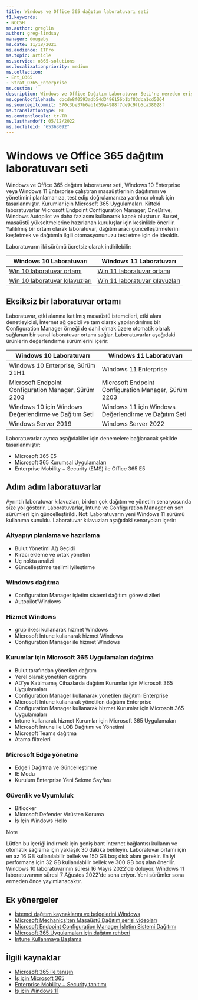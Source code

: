 ```yaml
---
title: Windows ve Office 365 dağıtım laboratuvarı seti
f1.keywords:
- NOCSH
ms.author: greglin
author: greg-lindsay
manager: dougeby
ms.date: 11/18/2021
ms.audience: ITPro
ms.topic: article
ms.service: o365-solutions
ms.localizationpriority: medium
ms.collection:
- Ent_O365
- Strat_O365_Enterprise
ms.custom: ''
description: Windows ve Office Dağıtım Laboratuvar Seti'ne nereden erişeceğiniz hakkında bilgi edinin.
ms.openlocfilehash: cbcde8f0593adb54d3496156b1bf83dca1cd5064
ms.sourcegitcommit: 570c3be37b6ab1d59a4988f7de9c9fb5ca38028f
ms.translationtype: MT
ms.contentlocale: tr-TR
ms.lasthandoff: 05/12/2022
ms.locfileid: "65363092"
---
```

# <a name="windows-and-office-365-deployment-lab-kit"></a>Windows ve Office 365 dağıtım laboratuvarı seti

Windows ve Office 365 dağıtım laboratuvar seti, Windows 10 Enterprise veya Windows 11 Enterprise çalıştıran masaüstlerinin dağıtımını ve yönetimini planlamanıza, test edip doğrulamanıza yardımcı olmak için tasarlanmıştır. Kurumlar için Microsoft 365 Uygulamaları. Kitteki laboratuvarlar Microsoft Endpoint Configuration Manager, OneDrive, Windows Autopilot ve daha fazlasını kullanarak kapak oluşturur. Bu set, masaüstü yükseltmelerine hazırlanan kuruluşlar için kesinlikle önerilir. Yalıtılmış bir ortam olarak laboratuvar, dağıtım aracı güncelleştirmelerini keşfetmek ve dağıtımla ilgili otomasyonunuzu test etme için de idealdir.

Laboratuvarın iki sürümü ücretsiz olarak indirilebilir:  

|Windows 10 Laboratuvarı|Windows 11 Laboratuvarı|
|---|---|
|[Win 10 laboratuvar ortamı](https://download.microsoft.com/download/3/3/a/33a3c7d7-b393-4f78-9b90-2d5eb7fd98e8/Win10_21H1_lab.zip)|[Win 11 laboratuvar ortamı](https://download.microsoft.com/download/9/d/9/9d9e278e-a1ea-4704-85e1-cb24f3806f45/Win11_Lab_Guides_05.09.zip)|
|[Win 10 laboratuvar kılavuzları](https://download.microsoft.com/download/3/3/a/33a3c7d7-b393-4f78-9b90-2d5eb7fd98e8/Win10_21H1_lab_guides.zip)|[Win 11 laboratuvar kılavuzları](https://download.microsoft.com/download/9/d/9/9d9e278e-a1ea-4704-85e1-cb24f3806f45/Win11_Lab_Guides_05.09.zip)|

## <a name="a-complete-lab-environment"></a>Eksiksiz bir laboratuvar ortamı

Laboratuvar, etki alanına katılmış masaüstü istemcileri, etki alanı denetleyicisi, İnternet ağ geçidi ve tam olarak yapılandırılmış bir Configuration Manager örneği de dahil olmak üzere otomatik olarak sağlanan bir sanal laboratuvar ortamı sağlar. Laboratuvarlar aşağıdaki ürünlerin değerlendirme sürümlerini içerir:

|Windows 10 Laboratuvarı|Windows 11 Laboratuvarı|
|---|---|
|Windows 10 Enterprise, Sürüm 21H1|Windows 11 Enterprise|
|Microsoft Endpoint Configuration Manager, Sürüm 2203|Microsoft Endpoint Configuration Manager, Sürüm 2203|
|Windows 10 için Windows Değerlendirme ve Dağıtım Seti|Windows 11 için Windows Değerlendirme ve Dağıtım Seti|
|Windows Server 2019|Windows Server 2022|

Laboratuvarlar ayrıca aşağıdakiler için denemelere bağlanacak şekilde tasarlanmıştır:

- Microsoft 365 E5
- Microsoft 365 Kurumsal Uygulamaları
- Enterprise Mobility + Security (EMS) ile Office 365 E5

## <a name="step-by-step-labs"></a>Adım adım laboratuvarlar

Ayrıntılı laboratuvar kılavuzları, birden çok dağıtım ve yönetim senaryosunda size yol gösterir. Laboratuvarlar, Intune ve Configuration Manager en son sürümleri için güncelleştirildi. Not: Laboratuvarın yeni Windows 11 sürümü kullanıma sunuldu. Laboratuvar kılavuzları aşağıdaki senaryoları içerir:

### <a name="plan-and-prepare-infrastructure"></a>Altyapıyı planlama ve hazırlama

- Bulut Yönetimi Ağ Geçidi
- Kiracı ekleme ve ortak yönetim
- Uç nokta analizi
- Güncelleştirme teslimi iyileştirme

### <a name="deploy-windows"></a>Windows dağıtma

- Configuration Manager işletim sistemi dağıtımı görev dizileri
- Autopilot'Windows

### <a name="service-windows"></a>Hizmet Windows

- grup ilkesi kullanarak hizmet Windows
- Microsoft Intune kullanarak hizmet Windows
- Configuration Manager ile hizmet Windows

### <a name="deploy-microsoft-365-apps-for-enterprise"></a>Kurumlar için Microsoft 365 Uygulamaları dağıtma

- Bulut tarafından yönetilen dağıtım
- Yerel olarak yönetilen dağıtım
- AD'ye Katılmamış Cihazlarda dağıtım Kurumlar için Microsoft 365 Uygulamaları
- Configuration Manager kullanarak yönetilen dağıtımı Enterprise
- Microsoft Intune kullanarak yönetilen dağıtımı Enterprise
- Configuration Manager kullanarak hizmet Kurumlar için Microsoft 365 Uygulamaları
- Intune kullanarak hizmet Kurumlar için Microsoft 365 Uygulamaları
- Microsoft Intune ile LOB Dağıtımı ve Yönetimi
- Microsoft Teams dağıtma
- Atama filtreleri

### <a name="managing-microsoft-edge"></a>Microsoft Edge yönetme

- Edge'i Dağıtma ve Güncelleştirme
- IE Modu
- Kurulum Enterprise Yeni Sekme Sayfası

### <a name="security-and-compliance"></a>Güvenlik ve Uyumluluk

- Bitlocker
- Microsoft Defender Virüsten Koruma
- İş İçin Windows Hello

> [!NOTE]
> Lütfen bu içeriği indirmek için geniş bant İnternet bağlantısı kullanın ve otomatik sağlama için yaklaşık 30 dakika bekleyin. Laboratuvar ortamı için en az 16 GB kullanılabilir bellek ve 150 GB boş disk alanı gerekir. En iyi performans için 32 GB kullanılabilir bellek ve 300 GB boş alan önerilir. Windows 10 laboratuvarının süresi 16 Mayıs 2022'de doluyor. Windows 11 laboratuvarının süresi 7 Ağustos 2022'de sona eriyor. Yeni sürümler sona ermeden önce yayımlanacaktır.

## <a name="additional-guidance"></a>Ek yönergeler

- [İstemci dağıtım kaynaklarını ve belgelerini Windows](/windows/deployment)
- [Microsoft Mechanics'ten Masaüstü Dağıtım serisi videoları](https://www.aka.ms/watchhowtoshift)
- [Microsoft Endpoint Configuration Manager İşletim Sistemi Dağıtımı](/mem/configmgr/osd/understand/introduction-to-operating-system-deployment)
- [Microsoft 365 Uygulamaları için dağıtım rehberi](/deployoffice/deployment-guide-microsoft-365-apps)
- [Intune Kullanmaya Başlama](/intune/get-started-evaluation)

## <a name="related-resources"></a>İlgili kaynaklar

- [Microsoft 365 ile tanışın](https://www.microsoft.com/microsoft-365/default.aspx)
- [İş için Microsoft 365](https://products.office.com/business/office)
- [Enterprise Mobility + Security tanıtımı](https://www.microsoft.com/cloud-platform/enterprise-mobility-security)
- [İş için Windows 11](https://www.microsoft.com/windows/business)
